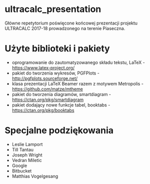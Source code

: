 # ultracalc_presentation
Główne repetytorium poświęcone końcowej prezentacji projektu ULTRACALC 2017-18 prowadzonego na terenie Piaseczna.

# Użyte biblioteki i pakiety

* oprogramowanie do zautomatyzowanego składu tekstu, LaTeX - https://www.latex-project.org/
* pakiet do tworzenia wykresów, PGFPlots - http://pgfplots.sourceforge.net/
* klasa prezentacji LaTeX Beamer razem z motywem Metropolis - https://github.com/matze/mtheme
* pakiet do tworzenia diagramów, smartdiagram - https://ctan.org/pkg/smartdiagram
* pakiet dodający nowe funkcje tabel, booktabs - https://ctan.org/pkg/booktabs

# Specjalne podziękowania

* Leslie Lamport
* Till Tantau
* Joseph Wright
* Vedran Miletic
* Google
* Bitbucket
* Matthias Vogelgesang
